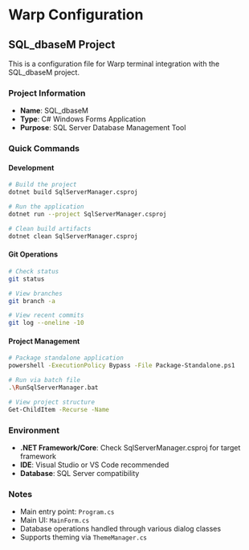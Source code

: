 # Warp Configuration

## SQL_dbaseM Project

This is a configuration file for Warp terminal integration with the SQL_dbaseM project.

### Project Information
- **Name**: SQL_dbaseM
- **Type**: C# Windows Forms Application
- **Purpose**: SQL Server Database Management Tool

### Quick Commands

#### Development
```bash
# Build the project
dotnet build SqlServerManager.csproj

# Run the application
dotnet run --project SqlServerManager.csproj

# Clean build artifacts
dotnet clean SqlServerManager.csproj
```

#### Git Operations
```bash
# Check status
git status

# View branches
git branch -a

# View recent commits
git log --oneline -10
```

#### Project Management
```bash
# Package standalone application
powershell -ExecutionPolicy Bypass -File Package-Standalone.ps1

# Run via batch file
.\RunSqlServerManager.bat

# View project structure
Get-ChildItem -Recurse -Name
```

### Environment
- **.NET Framework/Core**: Check SqlServerManager.csproj for target framework
- **IDE**: Visual Studio or VS Code recommended
- **Database**: SQL Server compatibility

### Notes
- Main entry point: `Program.cs`
- Main UI: `MainForm.cs`
- Database operations handled through various dialog classes
- Supports theming via `ThemeManager.cs`
